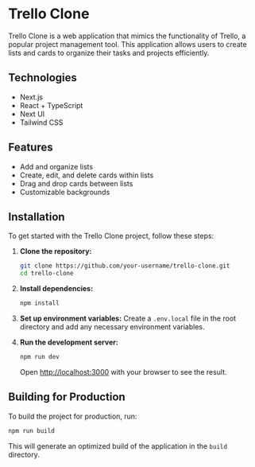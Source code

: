 # Trello Clone

Trello Clone is a web application that mimics the functionality of Trello, a popular project management tool. This application allows users to create lists and cards to organize their tasks and projects efficiently.

## Technologies
- Next.js
- React + TypeScript
- Next UI
- Tailwind CSS

## Features

- Add and organize lists 
- Create, edit, and delete cards within lists
- Drag and drop cards between lists
- Customizable backgrounds

## Installation

To get started with the Trello Clone project, follow these steps:

1. **Clone the repository:**
    ```sh
    git clone https://github.com/your-username/trello-clone.git
    cd trello-clone
    ```

2. **Install dependencies:**
    ```sh
    npm install
    ```

3. **Set up environment variables:**
    Create a `.env.local` file in the root directory and add any necessary environment variables.

4. **Run the development server:**
    ```sh
    npm run dev
    ```

    Open [http://localhost:3000](http://localhost:3000) with your browser to see the result.

## Building for Production

To build the project for production, run:

```sh
npm run build
```

This will generate an optimized build of the application in the `build` directory.